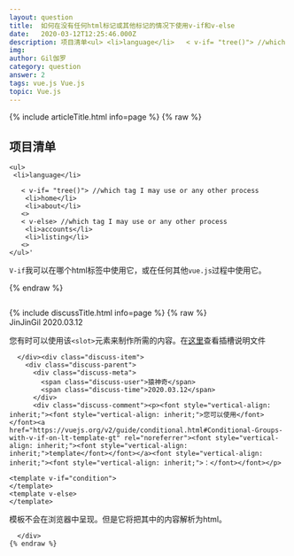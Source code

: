```yaml
---
layout: question
title:  如何在没有任何html标记或其他标记的情况下使用v-if和v-else
date:   2020-03-12T12:25:46.000Z
description: 项目清单<ul> <li>language</li>   < v-if= "tree()"> //which tag I may use or ...
img: 
author: Gil伽罗
category: question
answer: 2
tags: vue.js Vue.js
topic: Vue.js
---
```

<div class="article-root">
  <div class="article">
    {% include articleTitle.html info=page %}
    {% raw %}
    <div class="article-content"><h2><font style="vertical-align: inherit;"><font style="vertical-align: inherit;">项目清单</font></font></h2>

<pre><code>&lt;ul&gt;<font></font>
 &lt;li&gt;language&lt;/li&gt;<font></font>
<font></font>
   &lt; v-if= "tree()"&gt; //which tag I may use or any other process<font></font>
    &lt;li&gt;home&lt;/li&gt;<font></font>
    &lt;li&gt;about&lt;/li&gt;<font></font>
   &lt;&gt;<font></font>
   &lt; v-else&gt; //which tag I may use or any other process<font></font>
    &lt;li&gt;accounts&lt;/li&gt;<font></font>
    &lt;li&gt;listing&lt;/li&gt;<font></font>
   &lt;&gt;<font></font>
&lt;/ul&gt;'<font></font>
</code></pre>

<p><font style="vertical-align: inherit;"></font><code>V-if</code><font style="vertical-align: inherit;"><font style="vertical-align: inherit;">我可以</font><font style="vertical-align: inherit;">在</font><font style="vertical-align: inherit;">哪个html标签中使用它，或在任何其他</font></font><code>vue.js</code><font style="vertical-align: inherit;"><font style="vertical-align: inherit;">过程中使用它。</font></font></p></div>
    {% endraw %}
  </div>
  <p style="height: 0;width:0;overflow: hidden;"> 第1318篇《如何在没有任何html标记或其他标记的情况下使用v-if和v-else》来自Winter(https://github.com/aiyld/aiyld.github.io)的站点</p>
  <div class="discuss-wrapper">
    {% include discussTitle.html info=page %}
    {% raw %}
    <div class="discuss-item">
        <div class="discuss-parent">
          <div class="discuss-meta">
            <span class="discuss-user">JinJinGil</span>
            <span class="discuss-time">2020.03.12</span>
          </div>
          <div class="discuss-comment"><p><font style="vertical-align: inherit;"><font style="vertical-align: inherit;">您有时可以使用该</font></font><code>&lt;slot&gt;</code><font style="vertical-align: inherit;"><font style="vertical-align: inherit;">元素来制作所需的内容。</font><font style="vertical-align: inherit;">在</font><a href="https://vuejs.org/v2/guide/components.html#Content-Distribution-with-Slots" rel="nofollow noreferrer"><font style="vertical-align: inherit;">这里</font></a><font style="vertical-align: inherit;">查看插槽说明文件</font></font><a href="https://vuejs.org/v2/guide/components.html#Content-Distribution-with-Slots" rel="nofollow noreferrer"><font style="vertical-align: inherit;"></font></a></p></div>
        </div>
        
      </div><div class="discuss-item">
        <div class="discuss-parent">
          <div class="discuss-meta">
            <span class="discuss-user">猿神奇</span>
            <span class="discuss-time">2020.03.12</span>
          </div>
          <div class="discuss-comment"><p><font style="vertical-align: inherit;"><font style="vertical-align: inherit;">您可以使用</font></font><a href="https://vuejs.org/v2/guide/conditional.html#Conditional-Groups-with-v-if-on-lt-template-gt" rel="noreferrer"><font style="vertical-align: inherit;"><font style="vertical-align: inherit;">template</font></font></a><font style="vertical-align: inherit;"><font style="vertical-align: inherit;">：</font></font></p>

<pre><code>&lt;template v-if="condition"&gt;<font></font>
&lt;/template&gt;<font></font>
&lt;template v-else&gt;<font></font>
&lt;/template&gt;<font></font>
</code></pre>

<p><font style="vertical-align: inherit;"><font style="vertical-align: inherit;">模板不会在浏览器中呈现。</font><font style="vertical-align: inherit;">但是它将把其中的内容解析为html。</font></font></p></div>
        </div>
        
      </div>
    {% endraw %}
  </div>
<div>
